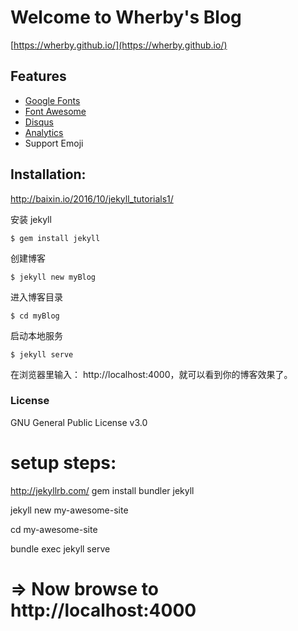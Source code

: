 # Welcome to Wherby's Blog
[https://wherby.github.io/](https://wherby.github.io/)

## Features

- [Google Fonts](https://fonts.google.com/)
- [Font Awesome](http://fontawesome.io/)
- [Disqus](https://disqus.com/)
- [Analytics](https://analytics.google.com/analytics/web/)
- Support Emoji

## Installation:

http://baixin.io/2016/10/jekyll_tutorials1/

安装 jekyll

```
$ gem install jekyll
```
创建博客

```
$ jekyll new myBlog
```

进入博客目录

```
$ cd myBlog
```

启动本地服务

```
$ jekyll serve
```

在浏览器里输入： http://localhost:4000，就可以看到你的博客效果了。


### License

GNU General Public License v3.0




# setup steps:
http://jekyllrb.com/
  gem install bundler jekyll

  jekyll new my-awesome-site

  cd my-awesome-site

  bundle exec jekyll serve

# => Now browse to http://localhost:4000